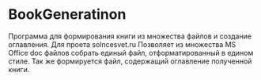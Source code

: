 # BookGeneratinon
Программа для формирования книги из множества файлов и создание оглавления. Для проета solncesvet.ru
Позволяет из множества MS Office doc файлов собрать единый файл, отформатированный в едином стиле. Так же формируется файл, содержащий оглавление полученной книги. 
